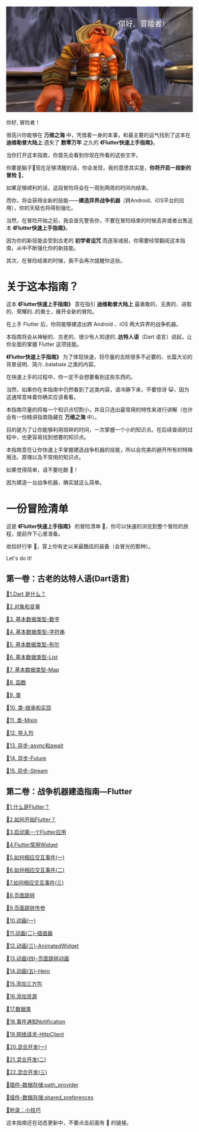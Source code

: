 
![](https://raw.githubusercontent.com/chenBingX/img/master/其它/冒险者你好.jpg)

你好, 冒险者！

很高兴你能够在 **万维之海** 中，凭借着一身的本事，和最主要的运气找到了这本在 **迪维勒普大陆上** 遗失了 **数零万年** 之久的 **《Flutter快速上手指南》**。

当你打开这本指南，你首先会看到你现在所看的这些文字。

你要是脑子🧠现在足够清醒的话，你会发现，我的意思其实是，**你将开启一段新的冒险** 🚀。

如果足够顺利的话，这段冒险将会在一周到两周的时间内结束。

而你，将会获得全新的技能——**建造异界战争机器**（跨Android、iOS平台的应用），你的天赋也将得到强化。

当然，在冒险开始之前，我会首先警告你，不要在冒险结束的时候丢弃或者出售这本 **《Flutter快速上手指南》**。

因为你的新技能会受到古老的 **初学者诅咒** 而逐渐减弱，你需要经常翻阅这本指南，从中不断强化你的新技能。

其次，在冒险结束的时候，我不会再次提醒你这些。

# 关于这本指南？

这本 **《Flutter快速上手指南》** 意在指引 **迪维勒普大陆上** 最勇敢的、无畏的、进取的、荣耀的..的勇士，展开全新的冒险。

在上手 Flutter 后，你将能够建造出跨 Android 、iOS 两大异界的战争机器。

本指南将会从神秘的、古老的、很少有人知道的..**达特人语**（Dart 语言）说起，让你全面的掌握 Flutter 这项技能。

**《Flutter快速上手指南》** 为了体现快速，将尽量的去除很多不必要的、长篇大论的背景说明、简介..balabala 之类的内容。

在快速上手的过程中，你一定不会想要看到这些东西的。

当然，如果你在本指南中仍然看到了这类内容，请冷静下来，不要惊讶 😺，因为这通常意味着你确实应该看看。

本指南尽量的将每一个知识点切割小，并且只选出最常用的特性来进行讲解（也许会有一份精讲指南隐藏在 **万维之海** 中）。

目的是为了让你能够利用琐碎的时间，一次掌握一个小的知识点。在后续查阅的过程中，也更容易找到想要的知识点。

本指南意在让你快速上手掌握建造战争机器的技能，所以会完美的避开所有的特殊用法、原理以及不常用的知识点。

如果觉得简单，请不要吃鲸 🐳！

因为建造一台战争机器，确实就这么简单。

# 一份冒险清单

这是  **《Flutter快速上手指南》** 的冒险清单 🧾，你可以快速的浏览到整个冒险的旅程，提前作下心里准备。

收拾好行李 🧳，穿上你有史以来最酷炫的装备（会冒光的那种）。

Let's do it!

## 第一卷：古老的达特人语(Dart语言)

[🚫1.Dart 是什么？]()

[🚫2.对象和变量]()

[🚫3. 基本数据类型-数字]()

[🚫4. 基本数据类型-字符串]()

[🚫5. 基本数据类型-布尔]()

[🚫6. 基本数据类型-List]()

[🚫7. 基本数据类型-Map]()

[🚫8. 函数]()

[🚫9. 类]()

[🚫10. 类-继承和实现]()

[🚫11. 类-Mixin]()

[🚫12. 导入包]()

[🚫13. 异步-async和await]()

[🚫14. 异步-Future]()

[🚫15. 异步-Stream]()

## 第二卷：战争机器建造指南—Flutter

[🚫1.什么是Flutter？]()

[🚫2.如何开始Flutter？]()

[🚫3.启动第一个Flutter应用]()

[🚫4.Flutter常用Widget]()

[🚫5.如何相应交互事件(一)]()

[🚫6.如何相应交互事件(二)]()

[🚫7.如何相应交互事件(三)]()

[🚫8.页面跳转]()

[🚫9.页面跳转传参]()

[🚫10.动画(一)]()

[🚫11.动画(二)-插值器]()

[🚫12.动画(三)-AnimatedWidget]()

[🚫13.动画(四)-页面跳转动画]()

[🚫14.动画(五)-Hero]()

[🚫15.添加三方包]()

[🚫16.添加资源]()

[🚫17.数据类]()

[🚫18.事件通知Notification]()

[🚫19.网络请求-HttpClient]()

[🚫20.混合开发(一)]()

[🚫21.混合开发(二)]()

[🚫22.混合开发(三)]()

[🚫插件-数据存储:path_provider]()

[🚫插件-数据存储:shared_preferences]()

[🚫附录：小技巧](1)


这本指南还在动态更新中，不要点击前面有 🚫 的链接。














